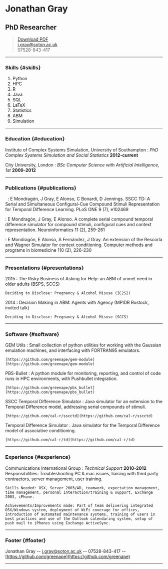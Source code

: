 # Jonathan Gray
## PhD Researcher

> [Download PDF](j_gray_cv.pdf)  
> [j.gray@soton.ac.uk](j.gray@soton.ac.uk)  
> 07528-843-417

-------

### Skills {#skills}

1. Python
1. HPC
1. R
1. Java
1. SQL
1. LaTeX
1. Statistics
1. ABM
1. Simulation

------

### Education {#education}

Institute of Complex Systems Simulation, University of Southampton
: *PhD Complex Systems Simulation and Social Statistics*
	__2012-current__

City University, London
: *BSc Computer Science with Artificial Intelligence, 1st*
	__2009-2012__

------

### Publications {#publications}
&nbsp;
:	E Mondragón, J Gray, E Alonso, C Bonardi, D Jennings. SSCC TD: A Serial and Simultaneous Configural-Cue Compound Stimuli Representation for Temporal Difference Learning. PLoS ONE 9 (7), e102469

:	E Mondragón, J Gray, E Alonso. A complete serial compound temporal difference simulator for compound stimuli, configural cues and context representation. Neuroinformatics 11 (2), 259-261

:	E Mondragón, E Alonso, A Fernández, J Gray. An extension of the Rescorla and Wagner Simulator for context conditioning. Computer methods and programs in biomedicine 110 (2), 226-230

------

### Presentations {#presentations}

2015
:	The Risky Business of Asking for Help: an ABM of unmet need in older adults (BSPS, SCCS)

	Deciding to Disclose: Pregnancy & Alcohol Misuse (IC2S2)

2014
:	Decision Making in ABM: Agents with Agency (MPIDR Rostock, invited talk)

	Deciding to Disclose: Pregnancy & Alcohol Misuse (SCCS)

------

### Software {#software}

GEM Utils
: Small collection of python utilities for working with the Gaussian emulation machines, and interfacing with FORTRAN95 emulators.

	[https://github.com/greenape/gem-module](https://github.com/greenape/gem-module)

PBS-Bullet
: A python module for monitoring, reporting, and control of code runs in HPC environments, with Pushbullet integration.

	[https://github.com/greenape/pbs_bullet](https://github.com/greenape/pbs_bullet)

SSCC Temporal Difference Simulator
: Java simulator for an extension to the Temporal Difference model, addressing serial compounds of stimuli.

	[https://github.com/cal-r/sscctd](https://github.com/cal-r/sscctd)

Temporal Difference Simulator
: Java simulator for the Temporal Difference model of associative conditioning.

	[https://github.com/cal-r/td](https://github.com/cal-r/td)

------

### Experience {#experience}

Communications International Group
: *Technical Support*
  __2010-2012__
  Responsibilities: Troubleshooting PC & mac issues, liaising with third party contractors, server management, user training.

	Skills Needed: OSX, Server 2003/AD, teamwork, expectation management, time management, personal interaction/training & support, Exchange 2003, iPhone.

	Achievements/Improvements made: Part of team delivering integrated OSX/Windows system, deployment of WiFi coverage for offices, introduction of automated maintenance systems, training of users in best practices and use of the Outlook calendaring system, setup of push mail to iPhones using Exchange ActiveSync.


------

### Footer {#footer}

Jonathan Gray -- [j.gray@soton.ac.uk](j.gray@soton.ac.uk) -- 07528-843-417 -- [https://github.com/greenape](https://github.com/greenape)

------
